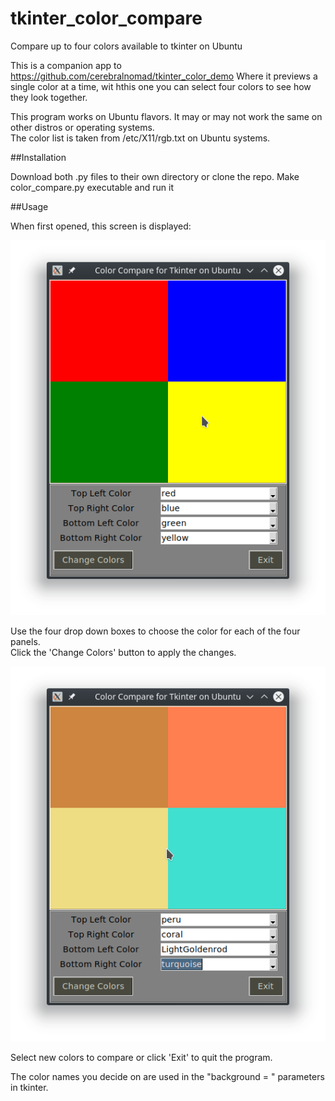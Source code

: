 # tkinter_color_compare
Compare up to four colors available to tkinter on Ubuntu

This is a companion app to https://github.com/cerebralnomad/tkinter_color_demo
Where it previews a single color at a time, wit hthis one you can select four colors
to see how they look together.

This program works on Ubuntu flavors. It may or may not work the same on other distros
or operating systems.  
The color list is taken from /etc/X11/rgb.txt on Ubuntu systems.

##Installation

Download both .py files to their own directory or clone the repo. Make color_compare.py executable and run it

##Usage

When first opened, this screen is displayed:

![Screenshot](/screenshots/color_compare1.png?raw=true "Screenshot")

Use the four drop down boxes to choose the color for each of the four panels.  
Click the 'Change Colors' button to apply the changes.

![Screenshot](/screenshots/color_compare2.png?raw=true "Screenshot")

Select new colors to compare or click 'Exit' to quit the program.

The color names you decide on are used in the "background = <color>" parameters in tkinter.

